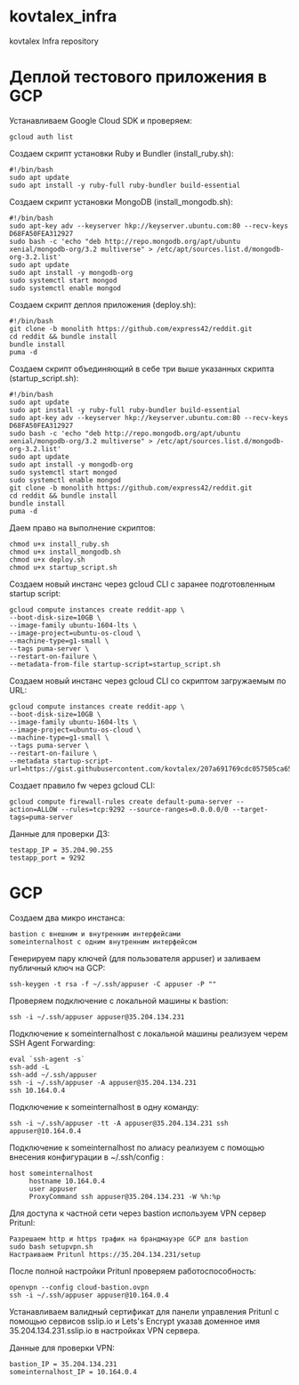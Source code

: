 # kovtalex_infra
kovtalex Infra repository

# Деплой тестового приложения в GCP

Устанавливаем Google Cloud SDK и проверяем:
```
gcloud auth list
```

Создаем скрипт установки Ruby и Bundler (install_ruby.sh):
```
#!/bin/bash
sudo apt update
sudo apt install -y ruby-full ruby-bundler build-essential
```

Создаем скрипт установки MongoDB (install_mongodb.sh):
```
#!/bin/bash
sudo apt-key adv --keyserver hkp://keyserver.ubuntu.com:80 --recv-keys D68FA50FEA312927
sudo bash -c 'echo "deb http://repo.mongodb.org/apt/ubuntu xenial/mongodb-org/3.2 multiverse" > /etc/apt/sources.list.d/mongodb-org-3.2.list'
sudo apt update
sudo apt install -y mongodb-org
sudo systemctl start mongod
sudo systemctl enable mongod
```

Создаем скрипт деплоя приложения (deploy.sh):
```
#!/bin/bash
git clone -b monolith https://github.com/express42/reddit.git
cd reddit && bundle install
bundle install
puma -d
```

Создаем скрипт объединяющий в себе три выше указанных скрипта (startup_script.sh):
```
#!/bin/bash
sudo apt update
sudo apt install -y ruby-full ruby-bundler build-essential
sudo apt-key adv --keyserver hkp://keyserver.ubuntu.com:80 --recv-keys D68FA50FEA312927
sudo bash -c 'echo "deb http://repo.mongodb.org/apt/ubuntu xenial/mongodb-org/3.2 multiverse" > /etc/apt/sources.list.d/mongodb-org-3.2.list'
sudo apt update
sudo apt install -y mongodb-org
sudo systemctl start mongod
sudo systemctl enable mongod
git clone -b monolith https://github.com/express42/reddit.git
cd reddit && bundle install
bundle install
puma -d
```

Даем право на выполнение скриптов:
```
chmod u+x install_ruby.sh
chmod u+x install_mongodb.sh
chmod u+x deploy.sh
chmod u+x startup_script.sh
```

Создаем новый инстанс через gcloud CLI с заранее подготовленным startup script:
```
gcloud compute instances create reddit-app \
--boot-disk-size=10GB \
--image-family ubuntu-1604-lts \
--image-project=ubuntu-os-cloud \
--machine-type=g1-small \
--tags puma-server \
--restart-on-failure \
--metadata-from-file startup-script=startup_script.sh
```

Создаем новый инстанс через gcloud CLI со скриптом загружаемым по URL:
```
gcloud compute instances create reddit-app \
--boot-disk-size=10GB \
--image-family ubuntu-1604-lts \
--image-project=ubuntu-os-cloud \
--machine-type=g1-small \
--tags puma-server \
--restart-on-failure \
--metadata startup-script-url=https://gist.githubusercontent.com/kovtalex/207a691769cdc057505ca65051dfa54d/raw/5f4632a4b43e39b46310892dc415b9144fe24494/startup_script.sh
```

Создает правило fw через gcloud CLI:
```
gcloud compute firewall-rules create default-puma-server --action=ALLOW --rules=tcp:9292 --source-ranges=0.0.0.0/0 --target-tags=puma-server
```

Данные для проверки ДЗ:
```
testapp_IP = 35.204.90.255
testapp_port = 9292
```


# GCP

Создаем два микро инстанса:
```
bastion с внешним и внутренним интерфейсами
someinternalhost с одним внутренним интерфейсом
```

Генерируем пару ключей (для пользователя appuser) и заливаем публичный ключ на GCP:
```
ssh-keygen -t rsa -f ~/.ssh/appuser -C appuser -P ""
```

Проверяем подключение с локальной машины к bastion:
```
ssh -i ~/.ssh/appuser appuser@35.204.134.231
```

Подключение к someinternalhost с локальной машины реализуем черем SSH Agent Forwarding:
```
eval `ssh-agent -s`
ssh-add -L
ssh-add ~/.ssh/appuser
ssh -i ~/.ssh/appuser -A appuser@35.204.134.231
ssh 10.164.0.4
```

Подключение к someinternalhost в одну команду:
```
ssh -i ~/.ssh/appuser -tt -A appuser@35.204.134.231 ssh appuser@10.164.0.4
```


Подключение к someinternalhost по алиасу реализуем с помощью внесения конфигурации в ~/.ssh/config :
```
host someinternalhost
     hostname 10.164.0.4
     user appuser
     ProxyCommand ssh appuser@35.204.134.231 -W %h:%p
```

Для доступа к частной сети через bastion используем VPN сервер Pritunl:
```
Разрешаем http и https трафик на брандмауэре GCP для bastion
sudo bash setupvpn.sh
Настраиваем Pritunl https://35.204.134.231/setup
```

После полной настройки Pritunl проверяем работоспособность:
```
openvpn --config cloud-bastion.ovpn
ssh -i ~/.ssh/appuser appuser@10.164.0.4
```

Устанавливаем валидный сертификат для панели управления Pritunl с помощью сервисов sslip.io и Lets's Encrypt указав доменное имя 35.204.134.231.sslip.io в настройках VPN сервера.

Данные для проверки VPN:
```
bastion_IP = 35.204.134.231
someinternalhost_IP = 10.164.0.4
```
